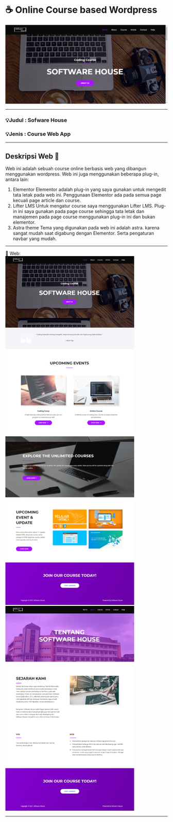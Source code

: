 # ☕️ Online Course based Wordpress
    

<img src="Screenshot/Software-House.png" width="700">

****
### 💡Judul : Sofware House 
### 💡Jenis : Course Web App 
****

## Deskripsi Web 📌 
Web ini adalah sebuah course online berbasis web yang dibangun menggunakan wordpress.
Web ini juga menggunakan beberapa plug-in, antara lain:
1. Elementor
  Elementor adalah plug-in yang saya gunakan untuk mengedit tata letak pada web ini.
  Penggunaan Elementor ada pada semua page kecuali page article dan course.
2. Lifter LMS
  Untuk mengatur course saya menggunakan Lifter LMS. Plug-in ini saya gunakan pada page course
  sehingga tata letak dan manajemen pada page course menggunakan plug-in ini dan bukan elementor.
3. Astra theme
  Tema yang digunakan pada web ini adalah astra. karena sangat mudah saat digabung dengan Elementor.
  Serta pengaturan navbar yang mudah.


****  
📗 Web:  
  <img src="Screenshot/Software-House-Home.png" width="400" display="flex">
  <img src="Screenshot/Software-House-About.png" width="400">
**** 

